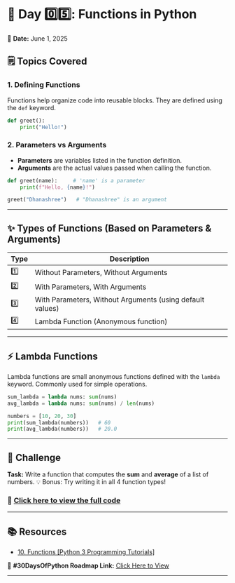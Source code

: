 # 📘 Day 0️⃣5️⃣: Functions in Python

📅 **Date:** June 1, 2025

## 🗒️ Topics Covered

### 1. Defining Functions

Functions help organize code into reusable blocks. They are defined using the `def` keyword.

```python
def greet():
    print("Hello!")
````

### 2. Parameters vs Arguments

* **Parameters** are variables listed in the function definition.
* **Arguments** are the actual values passed when calling the function.

```python
def greet(name):     # 'name' is a parameter
    print(f"Hello, {name}!")

greet("Dhanashree")   # "Dhanashree" is an argument
```

---

## ✨ Types of Functions (Based on Parameters & Arguments)

| Type | Description                                               |
| ---- | --------------------------------------------------------- |
| 1️⃣  | Without Parameters, Without Arguments                     |
| 2️⃣  | With Parameters, With Arguments                           |
| 3️⃣  | With Parameters, Without Arguments (using default values) |
| 4️⃣  | Lambda Function (Anonymous function)                      |

---

## ⚡ Lambda Functions

Lambda functions are small anonymous functions defined with the `lambda` keyword. Commonly used for simple operations.

```python
sum_lambda = lambda nums: sum(nums)
avg_lambda = lambda nums: sum(nums) / len(nums)

numbers = [10, 20, 30]
print(sum_lambda(numbers))   # 60
print(avg_lambda(numbers))   # 20.0
```

---

## 🎯 Challenge

**Task:** Write a function that computes the **sum** and **average** of a list of numbers.
💡 Bonus: Try writing it in all 4 function types!


### 📁 [Click here to view the full code](./Day_05.py)
---

## 📚 Resources

* [10. Functions \[Python 3 Programming Tutorials\]](https://youtu.be/fz_BCnhEQYQ?si=TZwuDalb0bjDtAzz)


📒 **#30DaysOfPython Roadmap Link:** [Click Here to View](https://indiandataclub.notion.site/30DaysOfPython-1f9a16c0422f8074bf29eee315a6802a)

---
